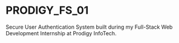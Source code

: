 # PRODIGY_FS_01
Secure User Authentication System built during my Full-Stack Web Development Internship at Prodigy InfoTech.
